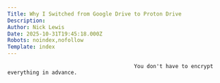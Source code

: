 ```yaml
---
Title: Why I Switched from Google Drive to Proton Drive
Description: 
Author: Nick Lewis
Date: 2025-10-31T19:45:18.000Z
Robots: noindex,nofollow
Template: index
---
```


                                            You don't have to encrypt everything in advance. 
                                        